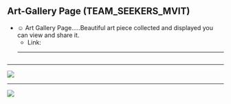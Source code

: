 ## Art-Gallery Page (TEAM_SEEKERS_MVIT)
- ☺️ Art Gallery Page.....Beautiful art piece collected and displayed you can view and share it.
  - Link:
  ---
![]()


---
![](2.JPG)

---
![](3.JPG)
